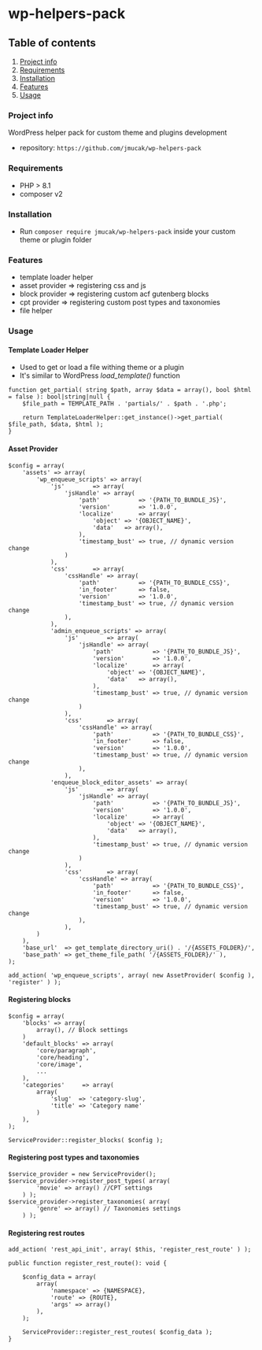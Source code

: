 # wp-helpers-pack

## Table of contents

1. [Project info](#project-info)
2. [Requirements](#requirements)
3. [Installation](#installation)
4. [Features](#features)
5. [Usage](#usage)

### Project info

WordPress helper pack for custom theme and plugins development

- repository: `https://github.com/jmucak/wp-helpers-pack`

### Requirements

- PHP > 8.1
- composer v2

### Installation

- Run `composer require jmucak/wp-helpers-pack` inside your custom theme or plugin folder

### Features

- template loader helper
- asset provider => registering css and js
- block provider => registering custom acf gutenberg blocks
- cpt provider => registering custom post types and taxonomies
- file helper

### Usage

#### Template Loader Helper

- Used to get or load a file withing theme or a plugin
- It's similar to WordPress _load_template()_ function

```
function get_partial( string $path, array $data = array(), bool $html = false ): bool|string|null {
	$file_path = TEMPLATE_PATH . 'partials/' . $path . '.php';

	return TemplateLoaderHelper::get_instance()->get_partial( $file_path, $data, $html );
}
```

#### Asset Provider

```
$config = array(
    'assets' => array(
        'wp_enqueue_scripts' => array(
            'js'        => array(
                'jsHandle' => array(
                    'path'           => '{PATH_TO_BUNDLE_JS}',
                    'version'        => '1.0.0',
                    'localize'       => array(
                        'object' => '{OBJECT_NAME}',
                        'data'   => array(),
                    ),
                    'timestamp_bust' => true, // dynamic version change
                )
            ),
            'css'       => array(
                'cssHandle' => array(
                    'path'           => '{PATH_TO_BUNDLE_CSS}',
                    'in_footer'      => false,
                    'version'        => '1.0.0',
                    'timestamp_bust' => true, // dynamic version change
                ),
            ),
            'admin_enqueue_scripts' => array(
                'js'        => array(
                    'jsHandle' => array(
                        'path'           => '{PATH_TO_BUNDLE_JS}',
                        'version'        => '1.0.0',
                        'localize'       => array(
                            'object' => '{OBJECT_NAME}',
                            'data'   => array(),
                        ),
                        'timestamp_bust' => true, // dynamic version change
                    )
                ),
                'css'       => array(
                    'cssHandle' => array(
                        'path'           => '{PATH_TO_BUNDLE_CSS}',
                        'in_footer'      => false,
                        'version'        => '1.0.0',
                        'timestamp_bust' => true, // dynamic version change
                    ),
                ),
            'enqueue_block_editor_assets' => array(
                'js'        => array(
                    'jsHandle' => array(
                        'path'           => '{PATH_TO_BUNDLE_JS}',
                        'version'        => '1.0.0',
                        'localize'       => array(
                            'object' => '{OBJECT_NAME}',
                            'data'   => array(),
                        ),
                        'timestamp_bust' => true, // dynamic version change
                    )
                ),
                'css'       => array(
                    'cssHandle' => array(
                        'path'           => '{PATH_TO_BUNDLE_CSS}',
                        'in_footer'      => false,
                        'version'        => '1.0.0',
                        'timestamp_bust' => true, // dynamic version change
                    ),
                ),
        )
    ),
    'base_url'  => get_template_directory_uri() . '/{ASSETS_FOLDER}/',
    'base_path' => get_theme_file_path( '/{ASSETS_FOLDER}/' ),
);
		
add_action( 'wp_enqueue_scripts', array( new AssetProvider( $config ), 'register' ) );
```

#### Registering blocks

```
$config = array(
    'blocks' => array(
		array(), // Block settings
    )
    'default_blocks' => array(
        'core/paragraph',
        'core/heading',
        'core/image',
        ...
    ),
    'categories'     => array(
        array(
            'slug'  => 'category-slug',
            'title' => 'Category name'
        )
    ),	
);

ServiceProvider::register_blocks( $config );
```

#### Registering post types and taxonomies

```
$service_provider = new ServiceProvider();
$service_provider->register_post_types( array(
        'movie' => array() //CPT settings
    ) );
$service_provider->register_taxonomies( array(
        'genre' => array() // Taxonomies settings
    ) );
```

#### Registering rest routes
```
add_action( 'rest_api_init', array( $this, 'register_rest_route' ) );

public function register_rest_route(): void {

    $config_data = array(
        array(
            'namespace' => {NAMESPACE},
            'route' => {ROUTE},
            'args' => array()
        ),
    );
    
    ServiceProvider::register_rest_routes( $config_data );
}
```